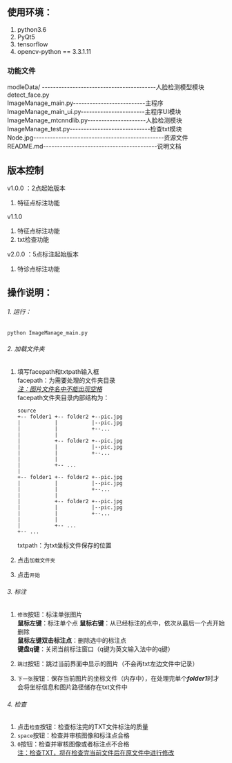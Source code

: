 ## 使用环境：  
1. python3.6
2. PyQt5
3. tensorflow
4. opencv-python == 3.3.1.11  

###  功能文件
modleData/   -----------------------------------------人脸检测模型模块  
detect_face.py            
ImageManage_main.py--------------------------主程序  
ImageManage_main_ui.py-----------------------主程序UI模块  
ImageManage_mtcnndlib.py---------------------人脸检测模块  
ImageManage_test.py-----------------------------检查txt模块  
Node.jpg-----------------------------------------------资源文件  
README.md-----------------------------------------说明文档

  
## 版本控制
v1.0.0 ：2点起始版本
1.  特征点标注功能   

v1.1.0    
1.  特征点标注功能 
2.  txt检查功能  
 
v2.0.0    ：5点标注起始版本
1.  特诊点标注功能

  
## 操作说明：
###### 1.  运行：  
`python ImageManage_main.py`
###### 2.  加载文件夹
1.  填写facepath和txtpath输入框  
    facepath：为需要处理的文件夹目录  
    <u>_注：图片文件名中不能出现空格_</u>  
    facepath文件夹目录内部结构为：  
    ```
    source
    +-- folder1 +-- folder2 +--pic.jpg
    |           |           |--pic.jpg
    |           |           +--...
    |           |
    |           +-- folder2 +--pic.jpg
    |           |           |--pic.jpg
    |           |           +--...
    |           |
    |           +-- ...
    |
    +-- folder1 +-- folder2 +--pic.jpg
    |           |           |--pic.jpg
    |           |           +--...
    |           |
    |           +-- folder2 +--pic.jpg
    |           |           |--pic.jpg
    |           |           +--...
    |           |
    |           +-- ...
    +-- ...
    ```
    txtpath：为txt坐标文件保存的位置
    
2.  点击`加载文件夹`
3.  点击`开始`
###### 3.  标注  
1.  `修改`按钮：标注单张图片   
    **鼠标左键**：标注单个点
    **鼠标右键**：从已经标注的点中，依次从最后一个点开始删除  
    **鼠标左键双击标注点**：删除选中的标注点  
    **键盘q键**：关闭当前标注窗口（q键为英文输入法中的q键）  
    
2.  `跳过`按钮：跳过当前界面中显示的图片（不会再txt左边文件中记录）  
3.  `下一张`按钮：保存当前图片的坐标文件（内存中），在处理完单个***folder1***时才会将坐标信息和图片路径储存在txt文件中  
###### 4.  检查
1.  点击`检查`按钮：检查标注完的TXT文件标注的质量  
2.  `space`按钮：检查并审核图像和标注点合格  
3.  `0`按钮：检查并审核图像或者标注点不合格  
<u>注：检查TXT，将在检查完当前文件后在原文件中进行修改</u>
  